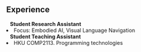 ## Experience

<h4 style="margin:0 10px 0;">Student Research Assistant</h4>

<li>Focus: Embodied AI, Visual Language Navigation</li>
  

<h4 style="margin:0 10px 0;">Student Teaching Assistant</h4>

<li>HKU COMP2113. Programming technologies</li>
  
